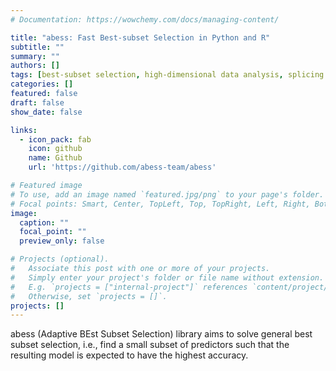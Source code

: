 ```yaml
---
# Documentation: https://wowchemy.com/docs/managing-content/

title: "abess: Fast Best-subset Selection in Python and R"
subtitle: ""
summary: ""
authors: []
tags: [best-subset selection, high-dimensional data analysis, splicing technique]
categories: []
featured: false
draft: false
show_date: false

links:
  - icon_pack: fab
    icon: github
    name: Github
    url: 'https://github.com/abess-team/abess'

# Featured image
# To use, add an image named `featured.jpg/png` to your page's folder.
# Focal points: Smart, Center, TopLeft, Top, TopRight, Left, Right, BottomLeft, Bottom, BottomRight.
image:
  caption: ""
  focal_point: ""
  preview_only: false

# Projects (optional).
#   Associate this post with one or more of your projects.
#   Simply enter your project's folder or file name without extension.
#   E.g. `projects = ["internal-project"]` references `content/project/deep-learning/index.md`.
#   Otherwise, set `projects = []`.
projects: []
---
```


abess (Adaptive BEst Subset Selection) library aims to solve general best subset selection, i.e., find a small subset of predictors such that the resulting model is expected to have the highest accuracy. 